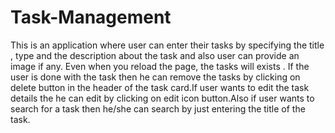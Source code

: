 # Task-Management

This is an application where user can enter their tasks by specifying the title , type and the description about the task and also user can provide an image if any. Even when you reload the page, the tasks will exists . If the user is done with the task then he can remove the tasks by clicking on delete button in the header of the task card.If user wants to edit the task details the he can edit by clicking on edit icon button.Also if user wants to search for a task then he/she can search by just entering the title of the task.

